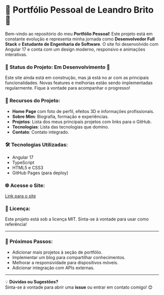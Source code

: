 # 🚀 **Portfólio Pessoal de Leandro Brito** 🚀

Bem-vindo ao repositório do meu **Portfólio Pessoal**! Este projeto está em constante evolução e representa minha jornada como **Desenvolvedor Full Stack** e **Estudante de Engenharia de Software**. O site foi desenvolvido com Angular 17 e conta com um design moderno, responsivo e animações interativas.

### 🔧 **Status do Projeto: Em Desenvolvimento** 🔧
Este site ainda está em construção, mas já está no ar com as principais funcionalidades. Novas features e melhorias estão sendo implementadas regularmente. Fique à vontade para acompanhar o progresso!

### 🚀 **Recursos do Projeto:**
- **Home Page** com foto de perfil, efeitos 3D e informações profissionais.
- **Sobre Mim**: Biografia, formação e experiências.
- **Projetos**: Lista dos meus principais projetos com links para o GitHub.
- **Tecnologias**: Lista das tecnologias que domino.
- **Contato**: Contato integrado.

### 🛠️ **Tecnologias Utilizadas:**
- Angular 17
- TypeScript
- HTML5 e CSS3
- GitHub Pages (para deploy)

### 🌐 **Acesse o Site:**
[Link para o site](https://leandrobryto.github.io/meu-site)

### 📄 **Licença:**
Este projeto está sob a licença MIT. Sinta-se à vontade para usar como referência!

---

### 📌 **Próximos Passos:**
- Adicionar mais projetos à seção de portfólio.
- Implementar um blog para compartilhar conhecimentos.
- Melhorar a responsividade para dispositivos móveis.
- Adicionar integração com APIs externas.

---

💡 **Dúvidas ou Sugestões?**  
Sinta-se à vontade para abrir uma **issue** ou entrar em contato comigo! 😊
